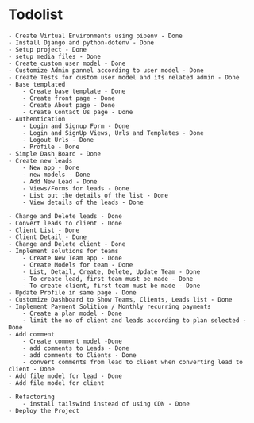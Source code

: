 # Todolist
    - Create Virtual Environments using pipenv - Done
    - Install Django and python-dotenv - Done
    - Setup project - Done
    - setup media files - Done
    - Create custom user model - Done
    - Customize Admin pannel according to user model - Done
    - Create Tests for custom user model and its related admin - Done
    - Base templated
        - Create base template - Done
        - Create front page - Done
        - Create About page - Done
        - Create Contact Us page - Done
    - Authentication
        - Login and Signup Form - Done
        - Login and SignUp Views, Urls and Templates - Done
        - Logout Urls - Done
        - Profile - Done
    - Simple Dash Board - Done
    - Create new leads 
        - New app - Done
        - new models - Done
        - Add New Lead - Done
        - Views/Forms for leads - Done
        - List out the details of the list - Done
        - View details of the leads - Done

    - Change and Delete leads - Done
    - Convert leads to client - Done
    - Client List - Done
    - Client Detail - Done
    - Change and Delete client - Done
    - Implement solutions for teams
        - Create New Team app - Done
        - Create Models for team - Done
        - List, Detail, Create, Delete, Update Team - Done
        - To create lead, first team must be made - Done
        - To create client, first team must be made - Done
    - Update Profile in same page - Done
    - Customize Dashboard to Show Teams, Clients, Leads list - Done
    - Implement Payment Solition / Monthly recurring payments
        - Create a plan model - Done
        - limit the no of client and leads according to plan selected - Done
    - Add comment 
        - Create comment model -Done
        - add comments to Leads - Done
        - add comments to Clients - Done
        - convert comments from lead to client when converting lead to client - Done
    - Add file model for lead - Done
    - Add file model for client
    
    - Refactoring 
        - install tailswind instead of using CDN - Done
    - Deploy the Project
